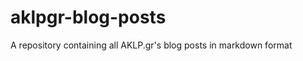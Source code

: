 aklpgr-blog-posts
=================

A repository containing all AKLP.gr's blog posts in markdown format
